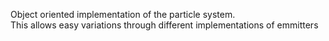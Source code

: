 Object oriented implementation of the particle system.  
This allows easy variations through different implementations of emmitters